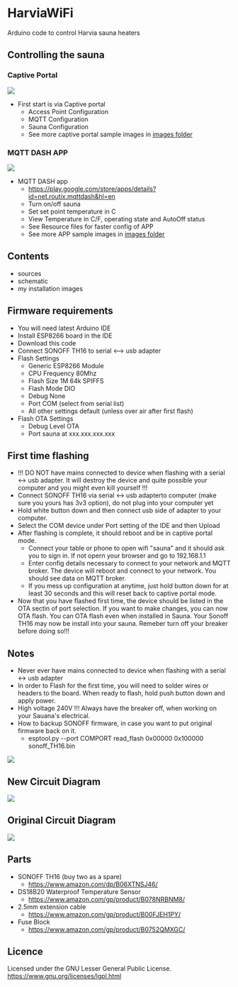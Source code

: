 # HarviaWiFi

Arduino code to control Harvia sauna heaters 

## Controlling the sauna
### Captive Portal
<img src="https://github.com/SwiCago/HarviaWiFi/blob/master/images/CaptivePortal1.png"/>

- First start is via Captive portal
    - Access Point Configuration
    - MQTT Configuration
    - Sauna Configuration
    - See more captive portal sample images in <a href="https://github.com/SwiCago/HarviaWiFi/tree/master/images">images folder</a>
    
### MQTT DASH APP
<img src="https://github.com/SwiCago/HarviaWiFi/blob/master/images/Sauna_App_Heating.png"/>

- MQTT DASH app
    - https://play.google.com/store/apps/details?id=net.routix.mqttdash&hl=en
    - Turn on/off sauna
    - Set set point temperature in C
    - View Temperature in C/F, operating state and AutoOff status
    - See Resource files for faster config of APP
    - See more APP sample images in <a href="https://github.com/SwiCago/HarviaWiFi/tree/master/images">images folder</a>
    
## Contents
- sources
- schematic
- my installation images

## Firmware requirements
- You will need latest Arduino IDE
- Install ESP8266 board in the IDE
- Download this code
- Connect SONOFF TH16 to serial <--> usb adapter
- Flash Settings
    - Generic ESP8266 Module
    - CPU Frequency 80Mhz
    - Flash Size 1M 64k SPIFFS
    - Flash Mode DIO
    - Debug None
    - Port COM (select from serial list)
    - All other settings default (unless over air after first flash)
- Flash OTA Settings
  - Debug Level OTA
  - Port sauna at xxx.xxx.xxx.xxx

## First time flashing
- !!! DO NOT have mains connected to device when flashing with a serial <-> usb adapter. It will destroy the device and quite possible your computer and you might even kill yourself !!!
- Connect SONOFF TH16 via serial <-> usb adapterto computer (make sure you yours has 3v3 option), do not plug into your computer yet
- Hold white button down and then connect usb side of adapter to your computer.
- Select the COM device under Port setting of the IDE and then Upload
- After flashing is complete, it should reboot and be in captive portal mode.
    - Connect your table or phone to open wifi "sauna" and it should ask you to sign in. If not opern your browser and go to 192.168.1.1
    - Enter config details necessary to connect to your network and MQTT broker. The device will reboot and connect to your network. You should see data on MQTT broker.
    - If you mess up configuration at anytime, just hold button down for at least 30 seconds and this will reset back to captive portal mode.
- Now that you have flashed first time, the device should be listed in the OTA sectin of port selection. If you want to make changes, you can now OTA flash. You can OTA flash even when installed in Sauna. Your Sonoff TH16 may now be install into your sauna. Remeber turn off your breaker before doing so!!!

## Notes

- Never ever have mains connected to device when flashing with a serial <-> usb adapter
- In order to Flash for the first time, you will need to solder wires or headers to the board. When ready to flash, hold push button down and apply power.
- High voltage 240V !!! Always have the breaker off, when working on your Sauana's electrical.
- How to backup SONOFF firmware, in case you want to put original firmware back on it.
    - esptool.py --port COMPORT read_flash 0x00000 0x100000 sonoff_TH16.bin
    
<img src="https://github.com/SwiCago/HarviaWiFi/blob/master/images/TH16_board.png"/>

## New Circuit Diagram

<img src="https://github.com/SwiCago/HarviaWiFi/blob/master/images/schematic.png"/>

## Original Circuit Diagram

<img src="https://github.com/SwiCago/HarviaWiFi/blob/master/images/schematic_original.png"/>

## Parts

- SONOFF TH16 (buy two as a spare)
    - https://www.amazon.com/dp/B06XTNSJ46/
- DS18B20 Waterproof Temperature Sensor
    - https://www.amazon.com/gp/product/B078NRBNM8/
- 2.5mm extension cable
    - https://www.amazon.com/gp/product/B00FJEH1PY/
- Fuse Block
    - https://www.amazon.com/gp/product/B0752QMXGC/
  

## Licence

Licensed under the GNU Lesser General Public License.
https://www.gnu.org/licenses/lgpl.html
